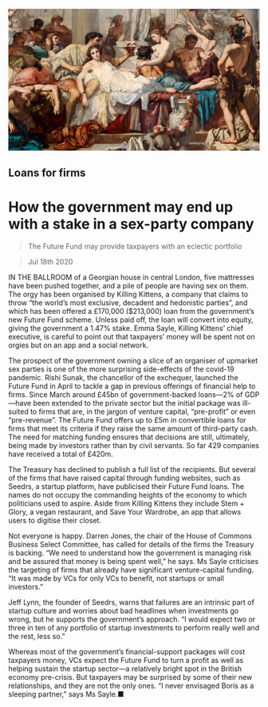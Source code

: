 ![](./images/20200718_BRP001_0.jpg)

## Loans for firms

# How the government may end up with a stake in a sex-party company

> The Future Fund may provide taxpayers with an eclectic portfolio

> Jul 18th 2020

IN THE BALLROOM of a Georgian house in central London, five mattresses have been pushed together, and a pile of people are having sex on them. The orgy has been organised by Killing Kittens, a company that claims to throw “the world’s most exclusive, decadent and hedonistic parties”, and which has been offered a £170,000 ($213,000) loan from the government’s new Future Fund scheme. Unless paid off, the loan will convert into equity, giving the government a 1.47% stake. Emma Sayle, Killing Kittens’ chief executive, is careful to point out that taxpayers’ money will be spent not on orgies but on an app and a social network.

The prospect of the government owning a slice of an organiser of upmarket sex parties is one of the more surprising side-effects of the covid-19 pandemic. Rishi Sunak, the chancellor of the exchequer, launched the Future Fund in April to tackle a gap in previous offerings of financial help to firms. Since March around £45bn of government-backed loans—2% of GDP—have been extended to the private sector but the initial package was ill-suited to firms that are, in the jargon of venture capital, “pre-profit” or even “pre-revenue”. The Future Fund offers up to £5m in convertible loans for firms that meet its criteria if they raise the same amount of third-party cash. The need for matching funding ensures that decisions are still, ultimately, being made by investors rather than by civil servants. So far 429 companies have received a total of £420m.

The Treasury has declined to publish a full list of the recipients. But several of the firms that have raised capital through funding websites, such as Seedrs, a startup platform, have publicised their Future Fund loans. The names do not occupy the commanding heights of the economy to which politicians used to aspire. Aside from Killing Kittens they include Stem + Glory, a vegan restaurant, and Save Your Wardrobe, an app that allows users to digitise their closet.

Not everyone is happy. Darren Jones, the chair of the House of Commons Business Select Committee, has called for details of the firms the Treasury is backing. “We need to understand how the government is managing risk and be assured that money is being spent well,” he says. Ms Sayle criticises the targeting of firms that already have significant venture-capital funding. “It was made by VCs for only VCs to benefit, not startups or small investors.”

Jeff Lynn, the founder of Seedrs, warns that failures are an intrinsic part of startup culture and worries about bad headlines when investments go wrong, but he supports the government’s approach. “I would expect two or three in ten of any portfolio of startup investments to perform really well and the rest, less so.”

Whereas most of the government’s financial-support packages will cost taxpayers money, VCs expect the Future Fund to turn a profit as well as helping sustain the startup sector—a relatively bright spot in the British economy pre-crisis. But taxpayers may be surprised by some of their new relationships, and they are not the only ones. “I never envisaged Boris as a sleeping partner,” says Ms Sayle.■